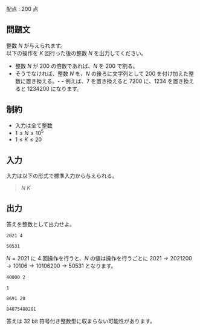 配点 : $200$ 点

## 問題文

整数 $N$ が与えられます。<br>
以下の操作を $K$ 回行った後の整数 $N$ を出力してください。

- 整数 $N$ が $200$ の倍数であれば、$N$ を $200$ で割る。
- そうでなければ、整数 $N$ を、$N$ の後ろに文字列として $200$ を付け加えた整数に置き換える。-   - 例えば、$7$ を置き換えると $7200$ に、$1234$ を置き換えると $1234200$ になります。

## 制約

- 入力は全て整数
- $1 \le N \le 10^5$
- $1 \le K \le 20$

## 入力

入力は以下の形式で標準入力から与えられる。

> $N$ $K$

## 出力

答えを整数として出力せよ。

```input1
2021 4
```

```output1
50531
```

$N=2021$ に $4$ 回操作を行うと、$N$ の値は操作を行うごとに $2021 \rightarrow 2021200 \rightarrow 10106 \rightarrow 10106200 \rightarrow 50531$ となります。

```input2
40000 2
```

```output2
1
```

```input3
8691 20
```

```output3
84875488281
```

答えは $32$ bit 符号付き整数型に収まらない可能性があります。